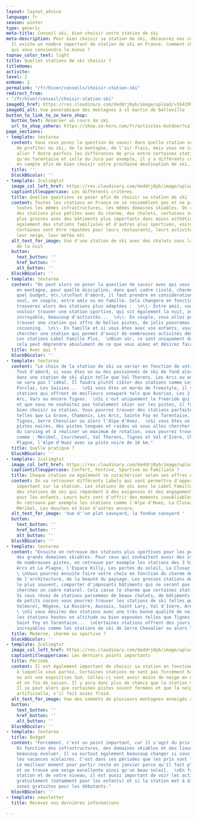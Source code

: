 ```yaml
---
layout: layout_advice
language: fr
season: winter
type: generic
meta-title: Conseil ski, bien choisir votre station de ski
meta-description: Pour bien choisir sa station de ski, découvrez nos conseils ski.
  Il existe un nombre important de station de ski en France. Comment choisir celle
  qui vous conviendra le mieux ?
topnav_color_text: light
title: Quelles stations de ski choisir ?
titleHome: 
activite: 
level: 2
enHome: 2
permalink: "/fr/hiver/conseils/choisir-station-ski"
redirect_from:
- "/fr/hiver/conseil/choisir-station-ski"
image01_href: https://res.cloudinary.com/deddrj0yb/image/upload/v1641994384/website/Conseil%20/ines-alvarez-fdez-F-gfrzSIPZo-unsplash_qkyvuy.jpg
image01_alt: Vue panoramique des montagnes à st martin de belleville
button_to_link_to_ze_hero_shop:
  button_text: Réserver un cours de ski
  url_to_shop_zehero: https://shop.ze-hero.com/fr/activites-Outdoor?calessonstype=all&catypegenderlistsummer=all&calessonsactivitytype=Ski&start-date=
page_sections:
- template: textarea
  content: Vous vous posez la question de savoir dans quelle station séjourner afin
    de profiter du ski, de la montagne, de l’air frais, mais vous ne savez pas où
    aller ? Outre parfois les différences de prix entre certaines stations telles
    qu'en Tarentaise et celle du Jura par exemple, il y a différents critères à prendre
    en compte afin de bien choisir votre prochaine destination de ski.
  title: ''
  blockBGcolor: ''
- template: 2colimgtxt
  image_col_left_href: https://res.cloudinary.com/deddrj0yb/image/upload/v1641994384/website/Conseil%20/teo-leguay-cwL11264paM-unsplash_xqkfej.jpg
  captiontitleuppercase: Les différents critères
  title: Quelles questions se poser afin de choisir sa station de ski ?
  content: Toutes les stations en France ne se ressemblent pas et ne présentent pas
    toutes les mêmes infrastructures, les mêmes domaines skiables. On va retrouver
    des stations plus petites avec du charme, des chalets, certaines seront beaucoup
    plus grosses avec des bâtiments plus importants donc moins esthétiques. On retrouve
    également des stations familiales et d'autres plus sportives, voire plus festives.
    Certaines vont être réputées pour leurs restaurants, leurs activités, leurs panoramas,
    leur neige, leur météo etc
  alt_text_for_image: Vue d'une station de ski avec des chalets sous la neige au début
    de la nuit
  button:
    text_button: ''
    href_button: ''
    alt_button: ''
  blockBGcolor: ''
- template: textarea
  content: "On peut alors se poser la question de savoir avec qui vous allez séjourner
    en montagne, pour quelle discipline, dans quel cadre (isolé, charme, moderne...),
    quel budget, etc.\n\nTout d'abord, il faut prendre en considération si vous partez
    seul, en couple, entre amis ou en famille. Cela changera en fonction, car vous
    trouverez alors des stations plus adaptées :  \n\\- Entre amis, vous allez surement
    vouloir trouver une station sportive, qui vit également la nuit, avec un domaine
    incroyable, beaucoup d'activités...  \n\\- En couple, vous allez peut-être désirer
    trouver une station qui offre de belles pistes, de jolis panoramas et des chalets
    cocooning.  \n\\- En famille et si vous êtes avec vos enfants, vous allez plutôt
    chercher une station qui permet d'avoir de nombreuses activités dédiées aux enfants.
    Les stations Label Famille Plus.  \nBien sûr, ce sont uniquement des exemples,
    cela peut déprendre absolument de ce que vous aimez et désirez faire."
  title: Avec qui ?
  blockBGcolor: ''
- template: textarea
  content: "Le choix de la station de ski va varier en fonction de votre pratique.
    Tout d'abord, si vous êtes un ou des passionnés de ski de fond alors séjourner
    dans une station de ski alpin telle que Val Thorens, Les Arcs ou encore Tignes
    ne sera pas l'idéal. Il faudra plutôt cibler des stations comme Les Rousses, La
    Forclaz, Les Saisies...  \nSi vous êtes un mordu de freestyle, il y a aussi certaines
    stations qui offrent de meilleurs snowpark tels que Avoriaz, Les 2 Alpes, Les
    Arc, Vars ou encore Tignes.  \nSi c'est uniquement le freeride qui vous importe,
    et que vous ne souhaitez pas totalement skier sur les pistes, il faudra également
    bien choisir sa station. Vous pourrez trouver des stations parfaites pour le freeride
    telles que La Grave, Chamonix, Les Arcs, Sainte Foy en Tarentaise, Grand Tourmalet,
    Tignes, Serre Chevalier ou alors l'Alpe d'Huez.  \nSi vous êtes un passionné des
    pistes noires, des pistes longues et raides où vous allez chercher de la vitesse,
    du carving et à réaliser un maximum de rotation, vous pourrez trouver les stations
    comme : Méribel, Courchevel, Val Thorens, Tignes et Val d'Isère, Chamonix, La
    Plagne, l'Alpe d'Huez avec sa piste noire de 16 km."
  title: Quelle pratique ?
  blockBGcolor: ''
- template: 2colimgtxt
  image_col_left_href: https://res.cloudinary.com/deddrj0yb/image/upload/v1641996517/website/Conseil%20/yann-allegre-aUjwjVJvJrU-unsplash_z9epra.jpg
  captiontitleuppercase: Confort, Festive, Sportive ou Familiale ?
  title: Chaque station va également se caractériser selon ses offres et ses services
  content: On va retrouver différents Labels qui vont permettre d'apporter un élément
    important sur la station. Les stations de ski avec le Label Famille Plus sont
    des stations de ski qui répondent à des exigences et des engagements strictes
    pour les enfants. Leurs buts sont d'offrir des moments inoubliables pour les familles.
    On retrouve par exemple les stations comme l'Alpe d'Huez, La Clusaz, Les Orres,
    Méribel, Les Houches et bien d'autres encore.
  alt_text_for_image: 'Vue d''un plat savoyard, la fondue savoyard '
  button:
    text_button: ''
    href_button: ''
    alt_button: ''
  blockBGcolor: ''
- template: textarea
  content: "Ensuite on retrouve des stations plus sportives pour les personnes cherchant
    des grands domaines skiables. Pour ceux qui souhaitent avoir des stations bénéficiant
    de nombreuses pistes, on retrouve par exemple les stations des 3 Vallées, Les
    Arcs et La Plagne, l'Espace Killy, Les portes du soleil, La Clusaz et bien d'autres.
    \ \nVous pourrez ensuite faire votre choix en fonction du charme des stations,
    de l'architecture, de la beauté du paysage. Les grosses stations de ski vont,
    le plus souvent, comporter d'imposants bâtiments qui ne seront pas idéals si vous
    cherchez un cadre naturel. Cela casse le charme que certaines station de ski conservent.
    Si vous rêvez de stations parsemées de beaux chalets, de bâtiments harmonieux,
    de petits cocons vous pourrez trouver les stations de ski telles que Méribel,
    Valmorel, Mégève, La Rosière, Aussois, Saint Lary, Val d'Isère, Areche-Beaufort...
    \ \nSi vous désirez des stations avec une très bonne qualité de neige, optez pour
    les stations hautes en altitude ou bien exposées telles que Tignes, Val Thorens,
    Saint Foy en Tarentaise...  \nCertaines stations offrent des jours d'ensoleillement
    incroyables comme les stations de ski de Serre Chevalier ou alors l'Alpe d'Huez."
  title: Moderne, charme ou sportive ?
  blockBGcolor: ''
- template: 2colimgtxt
  image_col_left_href: https://res.cloudinary.com/deddrj0yb/image/upload/v1641994384/website/Conseil%20/ines-alvarez-fdez-F-gfrzSIPZo-unsplash_qkyvuy.jpg
  captiontitleuppercase: Les derniers points importants
  title: Période
  content: Il est également important de choisir sa station en fonction de la période
    à laquelle vous partez. Certaines stations ne sont pas forcément hautes en altitude
    ou ont une exposition Sud. Celles-ci vont avoir moins de neige en début de saison
    et en fin de saison. Il y aura donc plus de chance que la station manque d'enneigement.
    Il se peut alors que certaines pistes soient fermées et que la neige soit surtout
    artificielle, s'il fait assez froid.
  alt_text_for_image: Vue des sommets de plusieurs montagnes enneigés avec des nuages
  button:
    text_button: ''
    href_button: ''
    alt_button: ''
  blockBGcolor: ''
- template: textarea
  title: Budget
  content: "Forcément, c'est un point important, car il s'agit du prix de votre séjour.
    En fonction des infrastructures, des domaines skiables et des lieux, le prix peut
    beaucoup évoluer. Il va surtout également beaucoup changer si vous partez pendant
    les vacances scolaires. C'est dans ces périodes que les prix sont les plus hauts.
    Le meilleur moment pour partir reste en janvier parce qu'il fait plutôt froid
    et on trouve une neige excellente ainsi qu'un beau soleil.  \nEn fonction de la
    station et de votre niveau, il est aussi important de voir les activités disponibles
    gratuitement (notamment pour les enfants) et si la station met à disposition des
    zones gratuites pour les débutants."
  blockBGcolor: ''
- template: newsletter
  title: Recevez nos dernières informations

---
```

